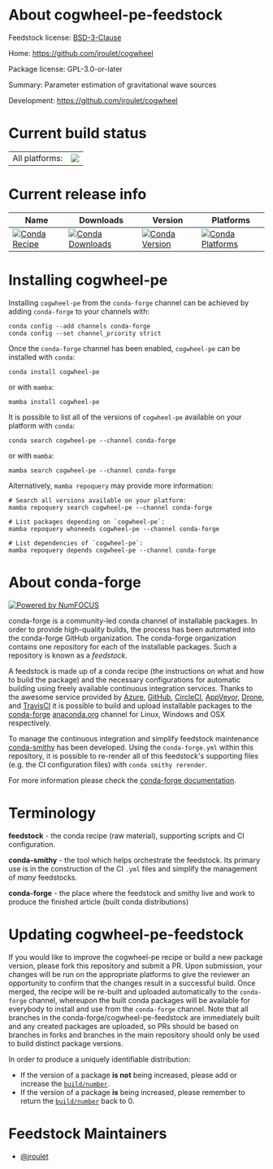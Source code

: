 About cogwheel-pe-feedstock
===========================

Feedstock license: [BSD-3-Clause](https://github.com/conda-forge/cogwheel-pe-feedstock/blob/main/LICENSE.txt)

Home: https://github.com/jroulet/cogwheel

Package license: GPL-3.0-or-later

Summary: Parameter estimation of gravitational wave sources

Development: https://github.com/jroulet/cogwheel

Current build status
====================


<table><tr><td>All platforms:</td>
    <td>
      <a href="https://dev.azure.com/conda-forge/feedstock-builds/_build/latest?definitionId=22704&branchName=main">
        <img src="https://dev.azure.com/conda-forge/feedstock-builds/_apis/build/status/cogwheel-pe-feedstock?branchName=main">
      </a>
    </td>
  </tr>
</table>

Current release info
====================

| Name | Downloads | Version | Platforms |
| --- | --- | --- | --- |
| [![Conda Recipe](https://img.shields.io/badge/recipe-cogwheel--pe-green.svg)](https://anaconda.org/conda-forge/cogwheel-pe) | [![Conda Downloads](https://img.shields.io/conda/dn/conda-forge/cogwheel-pe.svg)](https://anaconda.org/conda-forge/cogwheel-pe) | [![Conda Version](https://img.shields.io/conda/vn/conda-forge/cogwheel-pe.svg)](https://anaconda.org/conda-forge/cogwheel-pe) | [![Conda Platforms](https://img.shields.io/conda/pn/conda-forge/cogwheel-pe.svg)](https://anaconda.org/conda-forge/cogwheel-pe) |

Installing cogwheel-pe
======================

Installing `cogwheel-pe` from the `conda-forge` channel can be achieved by adding `conda-forge` to your channels with:

```
conda config --add channels conda-forge
conda config --set channel_priority strict
```

Once the `conda-forge` channel has been enabled, `cogwheel-pe` can be installed with `conda`:

```
conda install cogwheel-pe
```

or with `mamba`:

```
mamba install cogwheel-pe
```

It is possible to list all of the versions of `cogwheel-pe` available on your platform with `conda`:

```
conda search cogwheel-pe --channel conda-forge
```

or with `mamba`:

```
mamba search cogwheel-pe --channel conda-forge
```

Alternatively, `mamba repoquery` may provide more information:

```
# Search all versions available on your platform:
mamba repoquery search cogwheel-pe --channel conda-forge

# List packages depending on `cogwheel-pe`:
mamba repoquery whoneeds cogwheel-pe --channel conda-forge

# List dependencies of `cogwheel-pe`:
mamba repoquery depends cogwheel-pe --channel conda-forge
```


About conda-forge
=================

[![Powered by
NumFOCUS](https://img.shields.io/badge/powered%20by-NumFOCUS-orange.svg?style=flat&colorA=E1523D&colorB=007D8A)](https://numfocus.org)

conda-forge is a community-led conda channel of installable packages.
In order to provide high-quality builds, the process has been automated into the
conda-forge GitHub organization. The conda-forge organization contains one repository
for each of the installable packages. Such a repository is known as a *feedstock*.

A feedstock is made up of a conda recipe (the instructions on what and how to build
the package) and the necessary configurations for automatic building using freely
available continuous integration services. Thanks to the awesome service provided by
[Azure](https://azure.microsoft.com/en-us/services/devops/), [GitHub](https://github.com/),
[CircleCI](https://circleci.com/), [AppVeyor](https://www.appveyor.com/),
[Drone](https://cloud.drone.io/welcome), and [TravisCI](https://travis-ci.com/)
it is possible to build and upload installable packages to the
[conda-forge](https://anaconda.org/conda-forge) [anaconda.org](https://anaconda.org/)
channel for Linux, Windows and OSX respectively.

To manage the continuous integration and simplify feedstock maintenance
[conda-smithy](https://github.com/conda-forge/conda-smithy) has been developed.
Using the ``conda-forge.yml`` within this repository, it is possible to re-render all of
this feedstock's supporting files (e.g. the CI configuration files) with ``conda smithy rerender``.

For more information please check the [conda-forge documentation](https://conda-forge.org/docs/).

Terminology
===========

**feedstock** - the conda recipe (raw material), supporting scripts and CI configuration.

**conda-smithy** - the tool which helps orchestrate the feedstock.
                   Its primary use is in the construction of the CI ``.yml`` files
                   and simplify the management of *many* feedstocks.

**conda-forge** - the place where the feedstock and smithy live and work to
                  produce the finished article (built conda distributions)


Updating cogwheel-pe-feedstock
==============================

If you would like to improve the cogwheel-pe recipe or build a new
package version, please fork this repository and submit a PR. Upon submission,
your changes will be run on the appropriate platforms to give the reviewer an
opportunity to confirm that the changes result in a successful build. Once
merged, the recipe will be re-built and uploaded automatically to the
`conda-forge` channel, whereupon the built conda packages will be available for
everybody to install and use from the `conda-forge` channel.
Note that all branches in the conda-forge/cogwheel-pe-feedstock are
immediately built and any created packages are uploaded, so PRs should be based
on branches in forks and branches in the main repository should only be used to
build distinct package versions.

In order to produce a uniquely identifiable distribution:
 * If the version of a package **is not** being increased, please add or increase
   the [``build/number``](https://docs.conda.io/projects/conda-build/en/latest/resources/define-metadata.html#build-number-and-string).
 * If the version of a package **is** being increased, please remember to return
   the [``build/number``](https://docs.conda.io/projects/conda-build/en/latest/resources/define-metadata.html#build-number-and-string)
   back to 0.

Feedstock Maintainers
=====================

* [@jroulet](https://github.com/jroulet/)

